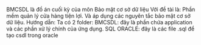 BMCSDL là đồ án cuối kỳ của môn Bảo mật cơ sở dữ liệu
Với đề tài là: Phần mềm quản lý cửa hàng tiện lợi.
Và áp dụng các nguyên tắc bảo mật cơ sở dữ liệu.
Hướng dẫn:
Ta có 2 folder:
BMCSDL: đây là phần chứa application và các phần xử lý chính của ứng dụng.
SQL ORACLE: đây là các file .sql để tạo csdl trong oracle
